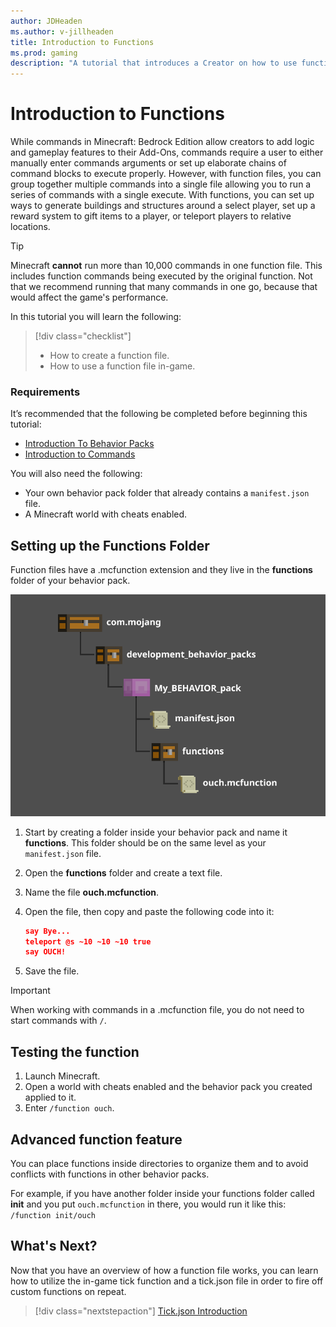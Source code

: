 ```yaml
---
author: JDHeaden
ms.author: v-jillheaden
title: Introduction to Functions
ms.prod: gaming
description: "A tutorial that introduces a Creator on how to use functions"
---
```


# Introduction to Functions

While commands in Minecraft: Bedrock Edition allow creators to add logic and gameplay features to their Add-Ons, commands require a user to either manually enter commands arguments or set up elaborate chains of command blocks to execute properly. However, with function files, you can group together multiple commands into a single file allowing you to run a series of commands with a single execute. With functions, you can set up ways to generate buildings and structures around a select player, set up a reward system to gift items to a player, or teleport players to relative locations.

>[!Tip]
> Minecraft **cannot** run more than 10,000 commands in one function file. This includes function commands being executed by the original function. Not that we recommend running that many commands in one go, because that would affect the game's performance.

In this tutorial you will learn the following:

> [!div class="checklist"]
>
> - How to create a function file.
> - How to use a function file in-game.

### Requirements

It’s recommended that the following be completed before beginning this tutorial:

- [Introduction To Behavior Packs](BehaviorPack.md)
- [Introduction to Commands](CommandsIntroduction.md)

You will also need the following:

- Your own behavior pack folder that already contains a `manifest.json` file.
- A Minecraft world with cheats enabled.

## Setting up the Functions Folder

Function files have a .mcfunction extension and they live in the **functions** folder of your behavior pack.

![image of function folder and file structure](Media/Commands/function-folder-structure.png)

1. Start by creating a folder inside your behavior pack and name it **functions**. This folder should be on the same level as your `manifest.json` file.
1. Open the **functions** folder and create a text file.
1. Name the file **ouch.mcfunction**.
1. Open the file, then copy and paste the following code into it:

    ```json
    say Bye...
    teleport @s ~10 ~10 ~10 true
    say OUCH!
    ```

1. Save the file.

>[!IMPORTANT]
> When working with commands in a .mcfunction file, you do not need to start commands with `/`.

## Testing the function

1. Launch Minecraft.
2. Open a world with cheats enabled and the behavior pack you created applied to it.
3. Enter `/function ouch`.

## Advanced function feature

You can place functions inside directories to organize them and to avoid conflicts with functions in other behavior packs.

For example, if you have another folder inside your functions folder called **init** and you put `ouch.mcfunction` in there, you would run it like this:
`/function init/ouch`

## What's Next?

Now that you have an overview of how a function file works, you can learn how to utilize the in-game tick function and a tick.json file in order to fire off custom functions on repeat.

>[!div class="nextstepaction"]
>[Tick.json Introduction](TickJsonIntroduction.md)
